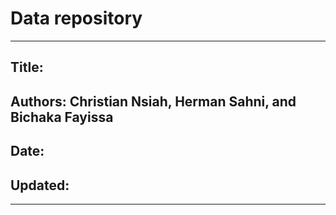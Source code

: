# Data repository

***

## Title: 

## Authors: Christian Nsiah, Herman Sahni, and Bichaka Fayissa

## Date:

## Updated:

***

